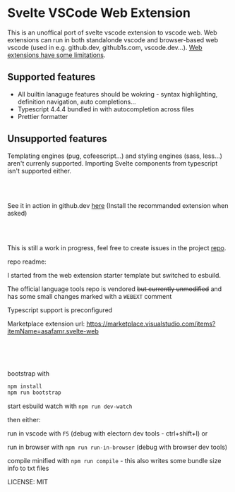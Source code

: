 # Svelte VSCode Web Extension

This is an unoffical port of svelte vscode extension to vscode web.
Web extensions can run in both standalonde vscode and browser-based web vscode (used in e.g. github.dev, github1s.com, vscode.dev...).
[Web extensions have some limitations](https://code.visualstudio.com/api/extension-guides/web-extensions).

## Supported features

- All builtin lanaguge features should be wokring - syntax highlighting, definition navigation, auto completions...
- Typescript 4.4.4 bundled in with autocompletion across files
- Prettier formatter

## Unsupported features
Templating engines (pug, cofeescript...) and styling engines (sass, less...) aren't currenly supported. 
Importing Svelte components from typescript isn't supported either.

<br>
<br>

See it in action in github.dev [here](https://github.dev/asafamr/svelte-web-preview) (Install the recommanded extension when asked)

<br>
<br>

This is still a work in progress, feel free to create issues in the project [repo](https://github.com/asafamr/svelte-vscode-web).


repo readme:

I started from the web extension starter template but switched to esbuild.

The official language tools repo is vendored ~~but currently unmodified~~ and has some small changes marked with a `WEBEXT` comment

Typescript support is preconfigured

Marketplace extension url: https://marketplace.visualstudio.com/items?itemName=asafamr.svelte-web

<br/>
<br/>
<br/>

bootstrap with 

```bash
npm install
npm run bootstrap
```

start esbuild watch with `npm run dev-watch`

then either:

run in vscode with `F5` (debug with electorn dev tools - ctrl+shift+I) or

run in browser with `npm run run-in-browser` (debug with browser dev tools)


compile minified with `npm run compile` - this also writes some bundle size info to txt files


LICENSE: MIT